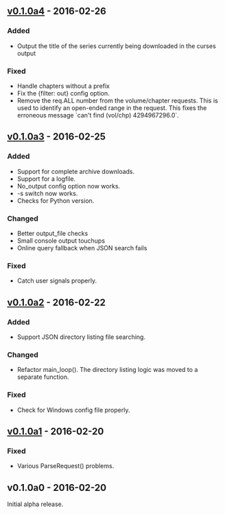 ## [v0.1.0a4] - 2016-02-26
### Added
* Output the title of the series currently being downloaded in the curses output

### Fixed
* Handle chapters without a prefix
* Fix the {filter: out} config option.
* Remove the req.ALL number from the volume/chapter requests. This is used
to identify an open-ended range in the request. This fixes the erroneous
message \`can't find (vol/chp) 4294967296.0\`.

## [v0.1.0a3] - 2016-02-25
### Added
* Support for complete archive downloads.
* Support for a logfile.
* No\_output config option now works.
* -s switch now works.
* Checks for Python version.

### Changed
* Better output\_file checks
* Small console output touchups
* Online query fallback when JSON search fails

### Fixed
* Catch user signals properly.

## [v0.1.0a2] - 2016-02-22
### Added
* Support JSON directory listing file searching.

### Changed
* Refactor main\_loop(). The directory listing logic was moved to a separate
function.

### Fixed
* Check for Windows config file properly.

## [v0.1.0a1] - 2016-02-20
### Fixed
* Various ParseRequest() problems.

## v0.1.0a0 - 2016-02-20
Initial alpha release.

[v0.1.0a4]: https://github.com/miezak/madodl/compare/v0.1.0a3...v0.1.0a4
[v0.1.0a3]: https://github.com/miezak/madodl/compare/v0.1.0a2...v0.1.0a3
[v0.1.0a2]: https://github.com/miezak/madodl/compare/v0.1.0a1...v0.1.0a2
[v0.1.0a1]: https://github.com/miezak/madodl/compare/v0.1.0a0...v0.1.0a1
